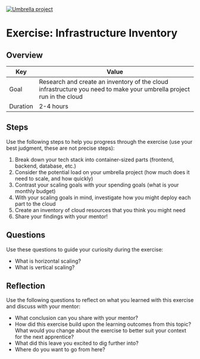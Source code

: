 <a href="../../overview/README.md#umbrella-project"><img src="../umbrella.svg" alt="Umbrella project"></a>

# Exercise: Infrastructure Inventory

## Overview

| Key | Value |
| --- | --- |
| Goal | Research and create an inventory of the cloud infrastructure you need to make your umbrella project run in the cloud |
| Duration | 2-4 hours |

## Steps

Use the following steps to help you progress through the exercise (use your best judgment, these are not precise steps):

1. Break down your tech stack into container-sized parts (frontend, backend, database, etc.)
2. Consider the potential load on your umbrella project (how much does it need to scale, and how quickly)
3. Contrast your scaling goals with your spending goals (what is your monthly budget)
4. With your scaling goals in mind, investigate how you might deploy each part to the cloud
5. Create an inventory of cloud resources that you think you might need
6. Share your findings with your mentor!

## Questions

Use these questions to guide your curiosity during the exercise:

- What is horizontal scaling?
- What is vertical scaling?

## Reflection

Use the following questions to reflect on what you learned with this exercise and discuss with your mentor:

- What conclusion can you share with your mentor?
- How did this exercise build upon the learning outcomes from this topic? What would you change about the exercise to better suit your context for the next apprentice?
- What did this leave you excited to dig further into? 
- Where do you want to go from here?



